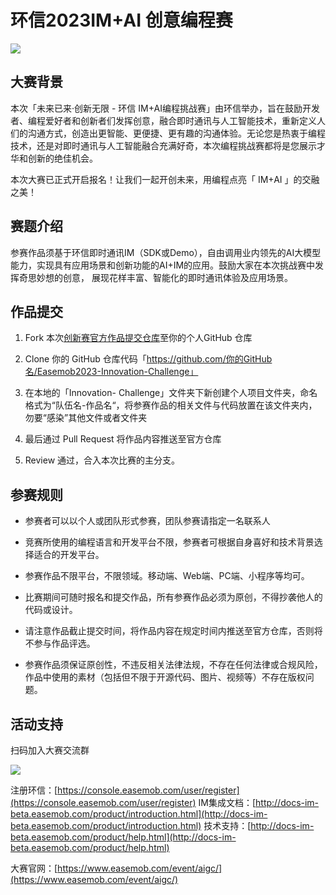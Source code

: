 # 环信2023IM+AI 创意编程赛
![](https://img-blog.csdnimg.cn/img_convert/fc4dbb48d4ad924f34d0a85d52fe7bb9.png)

## 大赛背景

本次「未来已来·创新无限 - 环信 IM+AI编程挑战赛」由环信举办，旨在鼓励开发者、编程爱好者和创新者们发挥创意，融合即时通讯与人工智能技术，重新定义人们的沟通方式，创造出更智能、更便捷、更有趣的沟通体验。无论您是热衷于编程技术，还是对即时通讯与人工智能融合充满好奇，本次编程挑战赛都将是您展示才华和创新的绝佳机会。

本次大赛已正式开启报名！让我们一起开创未来，用编程点亮「 IM+AI 」的交融之美！

## 赛题介绍
参赛作品须基于环信即时通讯IM（SDK或Demo），自由调用业内领先的AI大模型能力，实现具有应用场景和创新功能的AI+IM的应用。鼓励大家在本次挑战赛中发挥奇思妙想的创意， 展现花样丰富、智能化的即时通讯体验及应用场景。

## 作品提交
1. Fork 本次[创新赛官方作品提交仓库](https://github.com/easemob/Easemob2023-Innovation-Challenge)至你的个人GitHub 仓库

2. Clone 你的 GitHub 仓库代码「https://github.com/你的GitHub名/Easemob2023-Innovation-Challenge」

3. 在本地的「Innovation- Challenge」文件夹下新创建个人项目文件夹，命名格式为“队伍名-作品名“，将参赛作品的相关文件与代码放置在该文件夹内，勿要“感染”其他文件或者文件夹

4. 最后通过 Pull Request 将作品内容推送至官方仓库

5. Review 通过，合入本次比赛的主分支。

## 参赛规则
- 参赛者可以以个人或团队形式参赛，团队参赛请指定一名联系人

- 竞赛所使用的编程语言和开发平台不限，参赛者可根据自身喜好和技术背景选择适合的开发平台。

- 参赛作品不限平台，不限领域。移动端、Web端、PC端、小程序等均可。

- 比赛期间可随时报名和提交作品，所有参赛作品必须为原创，不得抄袭他人的代码或设计。

- 请注意作品截止提交时间，将作品内容在规定时间内推送至官方仓库，否则将不参与作品评选。

- 参赛作品须保证原创性，不违反相关法律法规，不存在任何法律或合规风险，作品中使用的素材（包括但不限于开源代码、图片、视频等）不存在版权问题。


## 活动支持

扫码加入大赛交流群

![](https://img-blog.csdnimg.cn/img_convert/dd64daa302e29c26c4ca56a3df081358.png)

注册环信：[https://console.easemob.com/user/register](https://console.easemob.com/user/register)
IM集成文档：[http://docs-im-beta.easemob.com/product/introduction.html](http://docs-im-beta.easemob.com/product/introduction.html)
技术支持：[http://docs-im-beta.easemob.com/product/help.html](http://docs-im-beta.easemob.com/product/help.html)

大赛官网：[https://www.easemob.com/event/aigc/](https://www.easemob.com/event/aigc/)
